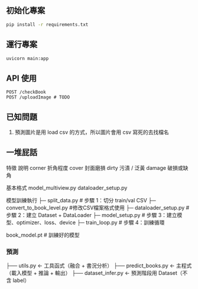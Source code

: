 ## 初始化專案

```bash
pip install -r requirements.txt
```

## 運行專案

```bash
uvicorn main:app
```

## API 使用

```
POST /checkBook
POST /uploadImage # TODO
```

## 已知問題

1. 預測圖片是用 load csv 的方式，所以圖片會用 csv 寫死的去找檔名


## 一堆屁話

特徵	說明
corner	折角程度
cover	封面磨損
dirty	污漬 / 泛黃
damage	破損或缺角


基本格式
model_multiview.py
dataloader_setup.py


模型訓練執行
├─ split_data.py       # 步驟 1：切分 train/val CSV
├─ convert_to_book_level.py  #修改CSV檔案格式使用
├─ dataloader_setup.py # 步驟 2：建立 Dataset + DataLoader
├─ model_setup.py      # 步驟 3：建立模型、optimizer、loss、device
├─ train_loop.py       # 步驟 4：訓練循環

book_model.pt  # 訓練好的模型

### 預測
├── utils.py          ← 工具函式（融合 + 書況分析）
├── predict_books.py  ← 主程式（載入模型 + 推論 + 輸出）
├── dataset_infer.py  ← 預測階段用 Dataset（不含 label）
